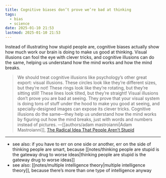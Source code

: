 ```yaml
---
title: Cognitive biases don’t prove we’re bad at thinking
tags:
  - bias
  - science
date: 2025-01-10 21:53
lastmod: 2025-01-10 21:53
---
```

Instead of illustrating how stupid people are, cognitive biases actually show how much work our brain is doing to make us good at thinking. Visual illusions can fool the eye with clever tricks, and cognitive illusions can do the same, helping us understand how the mind works and how the mind breaks.

> We should treat cognitive illusions like psychology’s other great export: visual illusions. These circles look like they’re different sizes, but they’re not! These rings look like they’re rotating, but they’re sitting still! These lines look tilted, but they’re straight! Visual illusions don’t prove you are bad at seeing. They prove that your visual system is doing tons of stuff under the hood to make you good at seeing, and specially-designed images can expose its clever tricks. Cognitive illusions do the same—they help us understand how the mind works by figuring out how the mind breaks, just with words and numbers instead of pictures. —[[authors/adam mastroianni|Adam Mastroianni]], [The Radical Idea That People Aren’t Stupid](https://www.experimental-history.com/p/the-radical-idea-that-people-arent)

---
- see also: if you have to err on one side or another, err on the side of thinking people are smart, because [[notes/thinking people are stupid is the gateway drug to worse ideas|thinking people are stupid is the gateway drug to worse ideas]]
- see also: [[notes/multiple intelligence theory|multiple intelligence theory]], because there’s more than one type of intelligence anyway